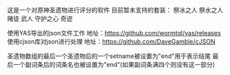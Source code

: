 这是一个对原神圣遗物进行评分的软件
目前暂未支持的套装：
祭冰之人
祭水之人
赌徒
武人
守护之心
奇迹

使用YAS导出的json文件工作
地址：https://github.com/wormtql/yas/releases
使用cjson库对json进行处理
地址：https://github.com/DaveGamble/cJSON

圣遗物数组的最后一个圣遗物后的一个setname被设置为"end"用于表示结尾
最后一个副词条后的词条名也被设置为"end"(如果副词条满四个则没有这一部分)
